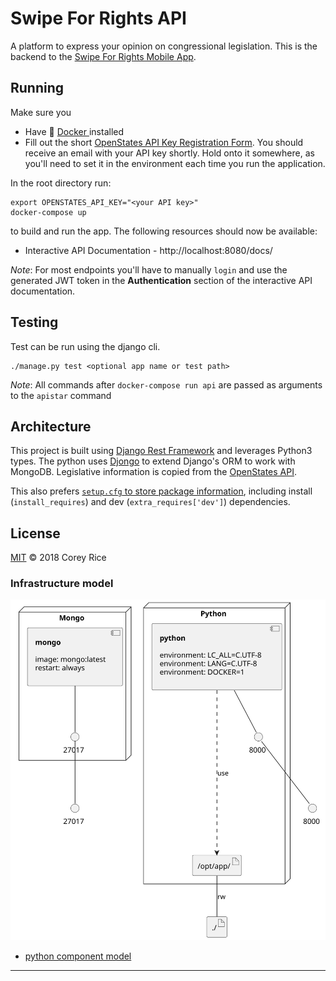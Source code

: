 # Swipe For Rights API
A platform to express your opinion on congressional legislation.  This is the backend to the [Swipe For Rights Mobile App](github.com/CoreyAR/swipe-for-rights-mobile).

## Running
Make sure you

* Have 🐳 [Docker ](https://docs.docker.com/) installed
* Fill out the short [OpenStates API Key Registration Form](https://openstates.org/api/register/).  You should receive an email with your API key shortly. Hold onto it somewhere, as you'll need to set it in the environment each time you run the application.

In the root directory run:

```
export OPENSTATES_API_KEY="<your API key>"
docker-compose up
```

to build and run the app.  The following resources should now be available:

* Interactive API Documentation - http://localhost:8080/docs/

*Note*: For most endpoints you'll have to manually `login` and use the generated JWT token in the **Authentication** section of the interactive API documentation.

## Testing
Test can be run using the django cli.

```
./manage.py test <optional app name or test path>
```

*Note*: All commands after `docker-compose run api` are passed as arguments to the `apistar` command

## Architecture
This project is built using [Django Rest Framework](https://www.django-rest-framework.org/) and leverages Python3 types.
The python uses [Djongo](https://github.com/nesdis/djongo/) to extend Django's ORM to work with MongoDB.
Legislative information is copied from the [OpenStates API](http://docs.openstates.org/).

This also prefers [`setup.cfg` to store package information](http://setuptools.readthedocs.io/en/latest/setuptools.html#configuring-setup-using-setup-cfg-files), including install (`install_requires`) and dev (`extra_requires['dev']`) dependencies.

## License
[MIT](LICENSE) © 2018 Corey Rice
### Infrastructure model
![Infrastructure main model](.infragenie/infrastructure_main_model.svg)
- [python component model](.infragenie/python_component_model.svg)

---
